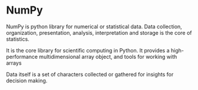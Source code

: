 # NumPy

NumPy is python library for numerical or statistical data. Data collection, organization, presentation, analysis, interpretation and storage is the core of statistics.

It is the core library for scientific computing in Python. It provides a high-performance multidimensional array object, and tools for working with arrays

Data itself is a set of characters collected or gathered for insights for decision making.
